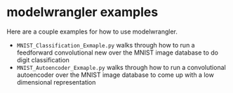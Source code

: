 # modelwrangler examples

Here are a couple examples for how to use modelwrangler.
* `MNIST_Classification_Exmaple.py` walks through how to run a feedforward convolutional new over the MNIST image database to do digit classification
* `MNIST_Autoencoder_Exmaple.py` walks through how to run a convolutional autoencoder over the MNIST image database to come up with a low dimensional representation